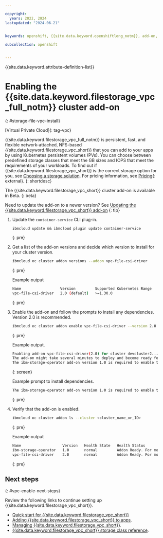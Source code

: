 ```yaml
---

copyright: 
  years: 2022, 2024
lastupdated: "2024-06-21"


keywords: openshift, {{site.data.keyword.openshiftlong_notm}}, add-on, file

subcollection: openshift


---
```


{{site.data.keyword.attribute-definition-list}}



# Enabling the {{site.data.keyword.filestorage_vpc_full_notm}} cluster add-on
{: #storage-file-vpc-install}

[Virtual Private Cloud]{: tag-vpc}

{{site.data.keyword.filestorage_vpc_full_notm}} is persistent, fast, and flexible network-attached, NFS-based {{site.data.keyword.filestorage_vpc_short}} that you can add to your apps by using Kubernetes persistent volumes (PVs). You can choose between predefined storage classes that meet the GB sizes and IOPS that meet the requirements of your workloads. To find out if {{site.data.keyword.filestorage_vpc_short}} is the correct storage option for you, see [Choosing a storage solution](/docs/openshift?topic=openshift-storage-plan). For pricing information, see [Pricing](https://cloud.ibm.com/vpc-ext/provision/fileShare){: external}.
{: shortdesc}

The {{site.data.keyword.filestorage_vpc_short}} cluster add-on is available in Beta. 
{: beta}


Need to update the add-on to a newer version? See [Updating the {{site.data.keyword.filestorage_vpc_short}} add-on](https://test.cloud.ibm.com/docs/openshift?topic=openshift-storage-file-vpc-managing#storage-file-vpc-update)
{: tip}


1. Update the `container-service` CLI plug-in.
    ```shell
    ibmcloud update && ibmcloud plugin update container-service
    ```
    {: pre}

1. Get a list of the add-on versions and decide which version to install for your cluster version.
    ```sh
    ibmcloud oc cluster addon versions --addon vpc-file-csi-driver
    ```
    {: pre}

    Example output
    ```sh
    Name                  Version         Supported Kubernetes Range   Supported OpenShift Range   Kubernetes Default   OpenShift Default
    vpc-file-csi-driver   2.0 (default)   >=1.30.0                     >=4.15.0                    -                    -
    ```
    {: pre}

1. Enable the add-on and follow the prompts to install any dependencies. Version 2.0 is recommended.
    ```sh
    ibmcloud oc cluster addon enable vpc-file-csi-driver --version 2.0 --cluster CLUSTER
    ```
    {: pre}

    Example output.
    ```sh
    Enabling add-on vpc-file-csi-driver(2.0) for cluster devcluster2...
    The add-on might take several minutes to deploy and become ready for use.
    The ibm-storage-operator add-on version 1.0 is required to enable the vpc-file-csi-driver add-on. Enable ibm-storage-operator? [y/N]> y
    ```
    {: screen}

    Example prompt to install dependencies.
    ```sh
    The ibm-storage-operator add-on version 1.0 is required to enable the vpc-file-csi-driver add-on. Enable ibm-storage-operator? [y/N]> y
    ```
    {: pre}


1. Verify that the add-on is enabled.
    ```sh
    ibmcloud oc cluster addon ls --cluster <cluster_name_or_ID>
    ```
    {: pre}

    Example output
    ```sh
    Name                   Version   Health State   Health Status
    ibm-storage-operator   1.0       normal         Addon Ready. For more info: http://ibm.biz/addon-state (H1500)
    vpc-file-csi-driver    2.0       normal         Addon Ready. For more info: http://ibm.biz/addon-state (H1500)
    ```
    {: pre}


## Next steps
{: #vpc-enable-next-steps}

Review the following links to continue setting up {{site.data.keyword.filestorage_vpc_short}}.

- [Quick start for {{site.data.keyword.filestorage_vpc_short}}](/docs/openshift?topic=openshift-storage-file-vpc-apps#vpc-add-file-dynamic)
- [Adding {{site.data.keyword.filestorage_vpc_short}} to apps](/docs/openshift?topic=openshift-storage-file-vpc-apps).
- [Managing {{site.data.keyword.filestorage_vpc_short}}](/docs/openshift?topic=openshift-storage-file-vpc-managing).
- [{{site.data.keyword.filestorage_vpc_short}} storage class reference](/docs/openshift?topic=openshift-storage-file-vpc-sc-ref).

